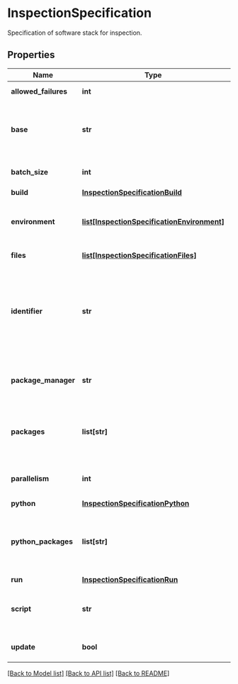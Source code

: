 # InspectionSpecification

Specification of software stack for inspection.
## Properties
Name | Type | Description | Notes
------------ | ------------- | ------------- | -------------
**allowed_failures** | **int** |  | [optional] [default to 0]
**base** | **str** | Base image on which the runtime environment should be based on. | 
**batch_size** | **int** | Number of inspection runs | [optional] [default to 1]
**build** | [**InspectionSpecificationBuild**](InspectionSpecificationBuild.md) |  | [optional] 
**environment** | [**list[InspectionSpecificationEnvironment]**](InspectionSpecificationEnvironment.md) | Environment variables supplied into the build process. | [optional] 
**files** | [**list[InspectionSpecificationFiles]**](InspectionSpecificationFiles.md) | Files passed to the context. | [optional] 
**identifier** | **str** | A user-created string which will be inserted into the inspection id to distinguish different inspection runs. | [optional] 
**package_manager** | **str** | Package manager to be used for installing dependencies. | [optional] [default to 'micropipenv']
**packages** | **list[str]** | A list of native packages that should be installed into the runtime environment. | [optional] 
**parallelism** | **int** | Number of inspections that can run in parallel | [optional] [default to 1]
**python** | [**InspectionSpecificationPython**](InspectionSpecificationPython.md) |  | [optional] 
**python_packages** | **list[str]** | A list of python packages that should be installed into the runtime environment. | [optional] 
**run** | [**InspectionSpecificationRun**](InspectionSpecificationRun.md) |  | [optional] 
**script** | **str** | A script that should be executed in inspection run. | [optional] 
**update** | **bool** | Perform native packages update. | [optional] 

[[Back to Model list]](../README.md#documentation-for-models) [[Back to API list]](../README.md#documentation-for-api-endpoints) [[Back to README]](../README.md)


